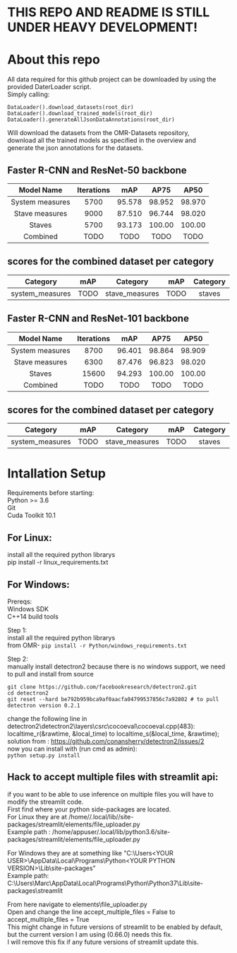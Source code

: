 # THIS REPO AND README IS STILL UNDER HEAVY DEVELOPMENT!

# About this repo

All data required for this github project can be downloaded by using the provided DaterLoader script. <br>
Simply calling: <br>
```
DataLoader().download_datasets(root_dir)
DataLoader().download_trained_models(root_dir)
DataLoader().generateAllJsonDataAnnotations(root_dir)
``` 
Will download the datasets from the OMR-Datasets repository, <br>
download all the trained models as specified in the overview and <br>
generate the json annotations for the datasets.

## Faster R-CNN and ResNet-50 backbone
|   Model Name        |   Iterations  |    mAP   |    AP75  |    AP50  |
|:-------------------:|:-------------:|:--------:|:--------:|:--------:|
|   System measures   |     5700      |  95.578  |  98.952  |  98.970  |
|   Stave measures    |     9000      |  87.510  |  96.744  |  98.020  |
|      Staves         |     5700      |  93.173  |  100.00  |  100.00  |
|      Combined       |     TODO      |  TODO  |  TODO  |  TODO  |

## scores for the combined dataset per category
| Category        | mAP    | Category       | mAP    | Category   | mAP    |
|:---------------:|:------:|:--------------:|:------:|:----------:|:------:|
| system_measures | TODO | stave_measures | TODO | staves     | TODO |

## Faster R-CNN and ResNet-101 backbone
|   Model Name        |   Iterations  |    mAP   |    AP75  |    AP50  |
|:-------------------:|:-------------:|:--------:|:--------:|:--------:|
|   System measures   |     8700      |  96.401  |  98.864  |  98.909  |
|   Stave measures    |     6300      |  87.476  |  96.823  |  98.020  |
|      Staves         |     15600     |  94.293  |  100.00  |  100.00  |
|      Combined       |     TODO      |  TODO  |  TODO  |  TODO  |

## scores for the combined dataset per category
| Category        | mAP    | Category       | mAP    | Category   | mAP    |
|:---------------:|:------:|:--------------:|:------:|:----------:|:------:|
| system_measures | TODO | stave_measures | TODO | staves     | TODO |

# Intallation Setup

Requirements before starting: <br>
Python >= 3.6 <br>
Git <br>
Cuda Toolkit 10.1 <br>

## For Linux:

install all the required python librarys <br>
pip install -r linux_requirements.txt

## For Windows:

Prereqs: <br>
Windows SDK <br>
C++14 build tools <br>

Step 1: <br>
install all the required python librarys <br>
from OMR-
`pip install -r Python/windows_requirements.txt` <br>

Step 2: <br>
manually install detectron2 because there is no windows support, we need to pull and install from source <br>
```
git clone https://github.com/facebookresearch/detectron2.git
cd detectron2
git reset --hard be792b959bca9af0aacfa04799537856c7a92802 # to pull detectron version 0.2.1
```
change the following line in detectron2\detectron2\layers\csrc\cocoeval\cocoeval.cpp(483): <br>
localtime_r(&rawtime, &local_time) to localtime_s(&local_time, &rawtime); <br>
solution from : https://github.com/conansherry/detectron2/issues/2 <br>
now you can install with (run cmd as admin): <br>
`python setup.py install`

## Hack to accept multiple files with streamlit api:
if you want to be able to use inference on multiple files you will have to modify the streamlit code. <br>
First find where your python side-packages are located. <br>
For Linux they are at /home/<YOUR USER>/.local/lib/<YOUR PYTHON VERSION>/site-packages/streamlit/elements/file_uploader.py <br>
Example path : /home/appuser/.local/lib/python3.6/site-packages/streamlit/elements/file_uploader.py

For Windows they are at something like "C:\Users\<YOUR USER>\AppData\Local\Programs\Python\<YOUR PYTHON VERSION>\Lib\site-packages" <br>
Example path: C:\Users\Marc\AppData\Local\Programs\Python\Python37\Lib\site-packages\streamlit

From here navigate to elements\file_uploader.py <br>
Open and change the line accept_multiple_files = False to accept_multiple_files = True <br>
This might change in future versions of streamlit to be enabled by default, but the current version I am using (0.66.0) needs this fix. <br>
I will remove this fix if any future versions of streamlit update this.